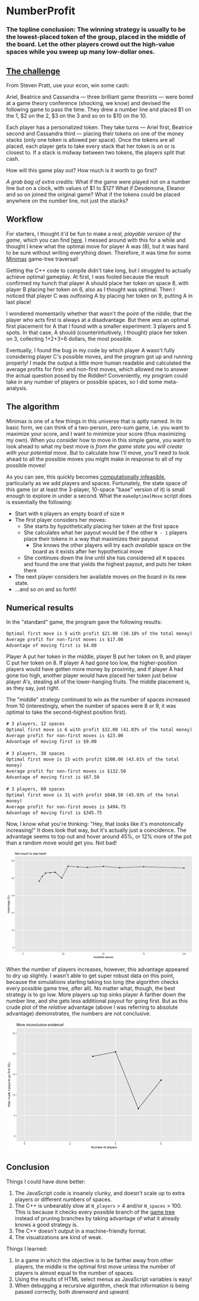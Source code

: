 # NumberProfit

### The topline conclusion: The winning strategy is usually to be the lowest-placed token of the group, placed in the middle of the board. Let the other players crowd out the high-value spaces while you sweep up many low-dollar ones.

## [The challenge](https://fivethirtyeight.com/features/step-1-game-theory-step-2-step-3-profit/)
From Steven Pratt, use your econ, win some cash:

Ariel, Beatrice and Cassandra — three brilliant game theorists — were bored at a game theory conference (shocking, we know) and devised the following game to pass the time. They drew a number line and placed $1 on the 1, $2 on the 2, $3 on the 3 and so on to $10 on the 10.

Each player has a personalized token. They take turns — Ariel first, Beatrice second and Cassandra third — placing their tokens on one of the money stacks (only one token is allowed per space). Once the tokens are all placed, each player gets to take every stack that her token is on or is closest to. If a stack is midway between two tokens, the players split that cash.

How will this game play out? How much is it worth to go first?

*A grab bag of extra credits:* What if the game were played not on a number line but on a clock, with values of $1 to $12? What if Desdemona, Eleanor and so on joined the original game? What if the tokens could be placed anywhere on the number line, not just the stacks?

## Workflow
For starters, I thought it'd be fun to make a *real, playable version of the game*, which you can find [here](https://johncmerfeld.github.io/numberProfit.html). I messed around with this for a while and thought I knew what the optimal move for player A was (8), but it was hard to be sure without writing everything down. Therefore, it was time for some [Minimax](https://en.wikipedia.org/wiki/Minimax) game-tree traversal!

Getting the C++ code to compile didn't take long, but I struggled to actually achieve optimal gameplay. At first, I was fooled because the result confirmed my hunch that player A should place her token on space 8, with player B placing her token on 6, also as I thought was optimal. Then I noticed that player C was outfoxing A by placing her token on 9, putting A in last place!

I wondered momentarily whether that wasn't the point of the riddle; that the player who acts first is always at a disadvantage. But there *was* an optimal first placement for A that I found with a smaller experiment: 3 players and 5 spots. In that case, A should (counterintuitively, I thought) place her token on 3, collecting 1+2+3=6 dollars, the most possible.

Eventually, I found the bug in my code by which player A wasn't fully considering player C's possible moves, and the program got up and running properly! I made the output a little more human readable and calculated the average profits for first- and non-first moves, which allowed me to answer the actual question posed by the Riddler! Conveniently, my program could take in any number of players or possible spaces, so I did some meta-analysis.

## The algorithm

Minimax is one of a few things in this universe that is aptly named. In its basic form, we can think of a two-person, zero-sum game, i.e. you want to maximize your score, and I want to minimize your score (thus maximizing my own). When you consider how to move in this simple game, you want to look ahead to what my best move is *from the game state you will create with your potential move*. But to calculate how I'll move, you'll need to look ahead to all the possible moves you might make in response to all of my possible moves!

As you can see, this quickly becomes [computationally infeasible](https://en.wikipedia.org/wiki/Game_complexity#Complexities_of_some_well-known_games), particularly as we add players and spaces. Fortunately, the state space of this game (or at least the 3-player, 10-space "base" version of it) is small enough to explore in under a second. What the `makeOptimalMove` script does is essentially the following:
  - Start with `N` players an empty board of size `M`
  - The first player considers her moves:
    - She starts by hypothetically placing her token at the first space
    - She calculates what her payout would be if the other `N - 1` players place their tokens in a way that maximizes their payout
      - She knows the other players will try each *available* space on the board as it exists after her hypothetical move
    - She continues down the line until she has considered all `M` spaces and found the one that yields the highest payout, and puts her token there
  - The next player considers her available moves on the board in its new state.
  - ...and so on and so forth!

## Numerical results

In the "standard" game, the program gave the following results:
```
Optimal first move is 5 with profit $21.00 (38.18% of the total money)
Average profit for non-first moves is $17.00
Advantage of moving first is $4.00
```
Player A put her token in the middle, player B put her token on 9, and player C put her token on 8. If player A had gone too low, the higher-position players would have gotten more money by proximity, and if player A had gone too high, another player would have placed her token just below player A's, stealing all of the lower-hanging fruits. The middle placement is, as they say, just right.

The "middle" strategy continued to win as the number of spaces increased from 10 (interestingly, when the number of spaces were 8 or 9, it was optimal to take the second-highest position first).
```
# 3 players, 12 spaces
Optimal first move is 6 with profit $32.00 (41.03% of the total money)
Average profit for non-first moves is $23.00
Advantage of moving first is $9.00

# 3 players, 30 spaces
Optimal first move is 15 with profit $200.00 (43.01% of the total money)
Average profit for non-first moves is $132.50
Advantage of moving first is $67.50

# 3 players, 60 spaces
Optimal first move is 31 with profit $840.50 (45.93% of the total money)
Average profit for non-first moves is $494.75
Advantage of moving first is $345.75
```
Now, I know what you're thinking: "Hey, that looks like it's monotonically increasing!" It does look that way, but it's actually just a coincidence. The advantage seems to top out and hover around 45%, or 12% more of the pot than a random move would get you. Not bad!

![Unimpressive spaces plot](UnimpressivePlot.png)

When the number of players increases, however, this advantage appeared to dry up slightly. I wasn't able to get super robust data on this point, because the simulations starting taking too long (the algorithm checks every possible game tree, after all). No matter what, though, the best strategy is to go low. More players up top sinks player A farther down the number line, and she gets less additional payout for going first. But as this crude plot of the *relative* advantage (above I was referring to absolute advantage) demonstrates, the numbers are not conclusive.

![Unimpressive spaces plot](playerPlot.png)

## Conclusion
Things I could have done better:
  1. The JavaScript code is insanely clunky, and doesn't scale up to extra players or different numbers of spaces.
  2. The C++ is unbearably slow at `N_players` > 4 and/or `N_spaces` > 100. This is because it checks every possible branch of the [game tree](https://en.wikipedia.org/wiki/Game_tree) instead of pruning branches by taking advantage of what it already knows a good strategy is.
  3. The C++ doesn't output in a machine-friendly format.
  4. The visualizations are kind of weak.

Things I learned:
  1. In a game in which the objective is to be farther away from other players, the middle is the optimal first move unless the number of players is almost equal to the number of spaces.  
  2. Using the results of HTML select menus as JavaScript variables is easy!
  3. When debugging a recursive algorithm, check that information is being passed correctly, both *downward* and *upward*.
